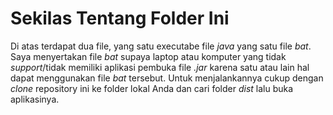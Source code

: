 # Sekilas Tentang Folder Ini


Di atas terdapat dua file, yang satu executabe file *java* yang satu file *bat*. Saya menyertakan file *bat* supaya laptop atau komputer yang tidak *support*/tidak memiliki aplikasi pembuka file *.jar* karena satu atau lain hal dapat menggunakan file _bat_ tersebut. Untuk menjalankannya cukup dengan *clone* repository ini ke folder lokal Anda dan cari folder _dist_ lalu buka aplikasinya.



